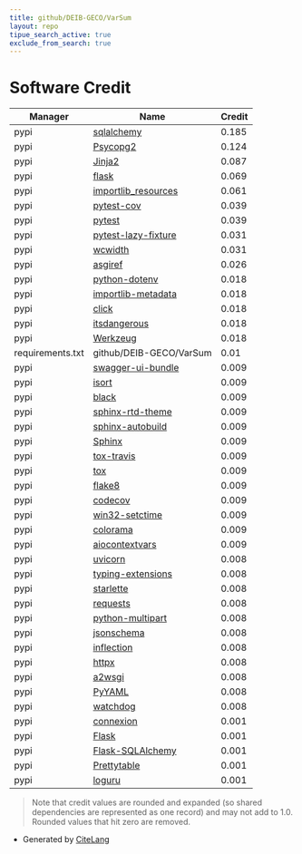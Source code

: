 ```yaml
---
title: github/DEIB-GECO/VarSum
layout: repo
tipue_search_active: true
exclude_from_search: true
---
```

# Software Credit

|Manager|Name|Credit|
|-------|----|------|
|pypi|[sqlalchemy](https://www.sqlalchemy.org)|0.185|
|pypi|[Psycopg2](https://psycopg.org/)|0.124|
|pypi|[Jinja2](https://pypi.org/project/Jinja2)|0.087|
|pypi|[flask](https://pypi.org/project/flask)|0.069|
|pypi|[importlib_resources](https://pypi.org/project/importlib_resources)|0.061|
|pypi|[pytest-cov](https://pypi.org/project/pytest-cov)|0.039|
|pypi|[pytest](https://pypi.org/project/pytest)|0.039|
|pypi|[pytest-lazy-fixture](https://pypi.org/project/pytest-lazy-fixture)|0.031|
|pypi|[wcwidth](https://pypi.org/project/wcwidth)|0.031|
|pypi|[asgiref](https://pypi.org/project/asgiref)|0.026|
|pypi|[python-dotenv](https://pypi.org/project/python-dotenv)|0.018|
|pypi|[importlib-metadata](https://pypi.org/project/importlib-metadata)|0.018|
|pypi|[click](https://pypi.org/project/click)|0.018|
|pypi|[itsdangerous](https://pypi.org/project/itsdangerous)|0.018|
|pypi|[Werkzeug](https://pypi.org/project/Werkzeug)|0.018|
|requirements.txt|github/DEIB-GECO/VarSum|0.01|
|pypi|[swagger-ui-bundle](https://github.com/spec-first/swagger_ui_bundle)|0.009|
|pypi|[isort](https://pypi.org/project/isort)|0.009|
|pypi|[black](https://pypi.org/project/black)|0.009|
|pypi|[sphinx-rtd-theme](https://pypi.org/project/sphinx-rtd-theme)|0.009|
|pypi|[sphinx-autobuild](https://pypi.org/project/sphinx-autobuild)|0.009|
|pypi|[Sphinx](https://pypi.org/project/Sphinx)|0.009|
|pypi|[tox-travis](https://pypi.org/project/tox-travis)|0.009|
|pypi|[tox](https://pypi.org/project/tox)|0.009|
|pypi|[flake8](https://pypi.org/project/flake8)|0.009|
|pypi|[codecov](https://pypi.org/project/codecov)|0.009|
|pypi|[win32-setctime](https://pypi.org/project/win32-setctime)|0.009|
|pypi|[colorama](https://pypi.org/project/colorama)|0.009|
|pypi|[aiocontextvars](https://pypi.org/project/aiocontextvars)|0.009|
|pypi|[uvicorn](https://www.uvicorn.org/)|0.008|
|pypi|[typing-extensions](https://pypi.org/project/typing-extensions)|0.008|
|pypi|[starlette](https://pypi.org/project/starlette)|0.008|
|pypi|[requests](https://pypi.org/project/requests)|0.008|
|pypi|[python-multipart](https://pypi.org/project/python-multipart)|0.008|
|pypi|[jsonschema](https://pypi.org/project/jsonschema)|0.008|
|pypi|[inflection](https://pypi.org/project/inflection)|0.008|
|pypi|[httpx](https://pypi.org/project/httpx)|0.008|
|pypi|[a2wsgi](https://pypi.org/project/a2wsgi)|0.008|
|pypi|[PyYAML](https://pypi.org/project/PyYAML)|0.008|
|pypi|[watchdog](https://pypi.org/project/watchdog)|0.008|
|pypi|[connexion](https://github.com/spec-first/connexion)|0.001|
|pypi|[Flask](https://palletsprojects.com/p/flask)|0.001|
|pypi|[Flask-SQLAlchemy](https://flask-sqlalchemy.palletsprojects.com)|0.001|
|pypi|[Prettytable](https://github.com/jazzband/prettytable)|0.001|
|pypi|[loguru](https://github.com/Delgan/loguru)|0.001|


> Note that credit values are rounded and expanded (so shared dependencies are represented as one record) and may not add to 1.0. Rounded values that hit zero are removed.


- Generated by [CiteLang](https://github.com/vsoch/citelang)
